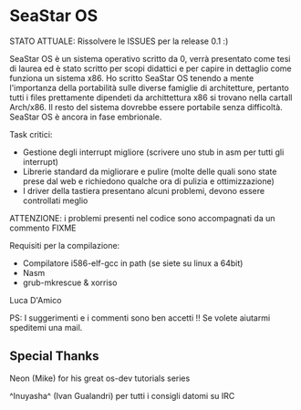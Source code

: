 SeaStar OS
==========

STATO ATTUALE: Rissolvere le ISSUES per la release 0.1 :)

SeaStar OS è un sistema operativo scritto da 0, verrà presentato come tesi di laurea
ed è stato scritto per scopi didattici e per capire in dettaglio come funziona un
sistema x86.
Ho scritto SeaStar OS tenendo a mente l'importanza della portabilità sulle diverse 
famiglie di architetture, pertanto tutti i files prettamente dipendeti da archittettura
x86 si trovano nella cartall Arch/x86.
Il resto del sistema dovrebbe essere portabile senza difficoltà.
SeaStar OS è ancora in fase embrionale.


Task critici:

* Gestione degli interrupt migliore (scrivere uno stub in asm per tutti gli interrupt)
* Librerie standard da migliorare e pulire (molte delle quali sono state prese dal web
e richiedono qualche ora di pulizia e ottimizzazione)
* I driver della tastiera presentano alcuni problemi, devono essere controllati meglio


ATTENZIONE: i problemi presenti nel codice sono accompagnati da un commento FIXME


Requisiti per la compilazione: 

* Compilatore i586-elf-gcc in path (se siete su linux a 64bit)
* Nasm
* grub-mkrescue & xorriso


Luca D'Amico

PS: I suggerimenti e i commenti sono ben accetti !! Se volete aiutarmi speditemi 
una mail.


Special Thanks
--------------

Neon (Mike) for his great os-dev tutorials series

^Inuyasha^ (Ivan Gualandri) per tutti i consigli datomi su IRC

